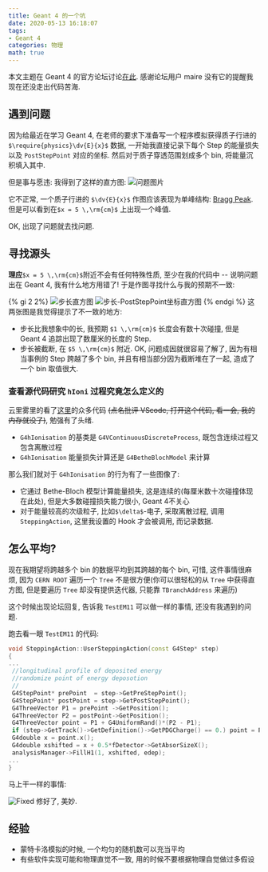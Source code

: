 ```yaml
---
title: Geant 4 的一个坑
date: 2020-05-13 16:18:07
tags:
- Geant 4
categories: 物理
math: true
---
```


本文主题在 Geant 4 的官方论坛讨论[在此](https://geant4-forum.web.cern.ch/t/step-action-tends-to-happen-at-certain-point/2489). 感谢论坛用户 maire 没有它的提醒我现在还没走出代码苦海.

## 遇到问题
因为给最近在学习 Geant 4, 在老师的要求下准备写一个程序模拟获得质子行进的 `$\require{physics}\dv{E}{x}$` 数据, 一开始我直接记录下每个 Step 的能量损失以及 `PostStepPoint` 对应的坐标. 然后对于质子穿透范围划成多个 bin, 将能量沉积填入其中. 

但是事与愿违: 我得到了这样的直方图:
![问题图片](https://cdn.jsdelivr.net/gh/karuboniru/blog_imgs@master/20200506185055.png)

它不正常, 一个质子行进的 `$\dv{E}{x}$` 作图应该表现为单峰结构: [Bragg Peak](https://en.wikipedia.org/wiki/Bragg_peak). 但是可以看到在`$x = 5 \,\rm{cm}$` 上出现一个峰值. 

OK, 出现了问题就去找问题.

## 寻找源头
**理应**`$x = 5 \,\rm{cm}$`附近不会有任何特殊性质, 至少在我的代码中 -- 说明问题出在 Geant 4, 我有什么地方用错了! 于是作图寻找什么与我的预期不一致:

{% gi 2 2%}
    ![步长直方图](https://cdn.jsdelivr.net/gh/karuboniru/blog_imgs@master/20200513163759.png)
    ![步长-PostStepPoint坐标直方图](https://cdn.jsdelivr.net/gh/karuboniru/blog_imgs@master/20200513163953.png)
{% endgi %}
这两张图是我觉得提示了不一致的地方:
- 步长比我想象中的长, 我预期 `$1 \,\rm{cm}$` 长度会有数十次碰撞, 但是 Geant 4 追踪出现了数厘米的长度的 Step.
- 步长被截断, 在 `$5 \,\rm{cm}$` 附近.
OK, 问题成因就很容易了解了, 因为有相当事例的 Step 跨越了多个 bin, 并且有相当部分因为截断堆在了一起, 造成了一个 bin 取值很大.

### 查看源代码研究 `hIoni` 过程究竟怎么定义的
云里雾里的看了[这里](https://github.com/Geant4/geant4)的众多代码 ~~(点名批评 VScode, 打开这个代码, 看一会, 我的内存就没了)~~, 勉强有了头绪.
- `G4hIonisation` 的基类是 `G4VContinuousDiscreteProcess`, 既包含连续过程又包含离散过程
- `G4hIonisation` 能量损失计算还是 `G4BetheBlochModel` 来计算

那么我们就对于 `G4hIonisation` 的行为有了一些图像了: 
- 它通过 Bethe-Bloch 模型计算能量损失, 这是连续的(每厘米数十次碰撞体现在此处), 但是大多数碰撞损失能力很小, Geant 4不关心
- 对于能量较高的次级粒子, 比如`$\delta$`-电子, 采取离散过程, 调用 `SteppingAction`, 这里我设置的 Hook 才会被调用, 而记录数据.

## 怎么平均?
现在我期望将跨越多个 bin 的数据平均到其跨越的每个 bin, 可惜, 这件事情很麻烦, 因为 `CERN ROOT` 遍历一个 `Tree` 不是很方便(你可以很轻松的从 `Tree` 中获得直方图, 但是要遍历 `Tree` 却没有提供迭代器, 只能靠 `TBranchAddress` 来遍历)

这个时候出现论坛回复, 告诉我 `TestEM11` 可以做一样的事情, 还没有我遇到的问题.

跑去看一眼 `TestEM11` 的代码:
```c++
void SteppingAction::UserSteppingAction(const G4Step* step)
{
...
 //longitudinal profile of deposited energy
 //randomize point of energy deposotion
 //
 G4StepPoint* prePoint  = step->GetPreStepPoint();
 G4StepPoint* postPoint = step->GetPostStepPoint();
 G4ThreeVector P1 = prePoint ->GetPosition();
 G4ThreeVector P2 = postPoint->GetPosition();
 G4ThreeVector point = P1 + G4UniformRand()*(P2 - P1);
 if (step->GetTrack()->GetDefinition()->GetPDGCharge() == 0.) point = P2;
 G4double x = point.x();
 G4double xshifted = x + 0.5*fDetector->GetAbsorSizeX();
 analysisManager->FillH1(1, xshifted, edep);
...
}
```
马上干一样的事情:

![Fixed](https://cdn.jsdelivr.net/gh/karuboniru/blog_imgs@master/20200510175013.png)
修好了, 美妙.

## 经验
- 蒙特卡洛模拟的时候, 一个均匀的随机数可以充当平均
- 有些软件实现可能和物理直觉不一致, 用的时候不要根据物理自觉做过多假设